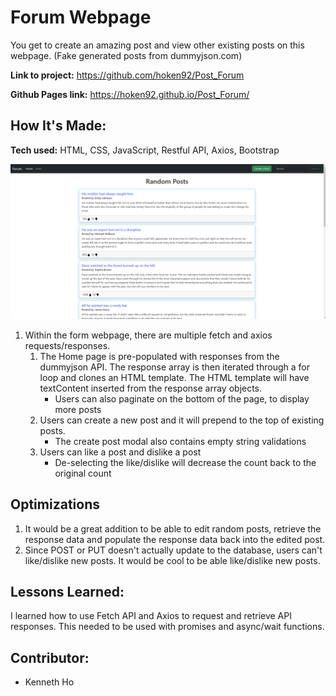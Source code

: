 # Forum Webpage

You get to create an amazing post and view other existing posts on this webpage. (Fake generated posts from dummyjson.com)

**Link to project:** https://github.com/hoken92/Post_Forum

**Github Pages link:** https://hoken92.github.io/Post_Forum/

## How It's Made:

**Tech used:** HTML, CSS, JavaScript, Restful API, Axios, Bootstrap

![Forum Webpage Design](image.png)

1. Within the form webpage, there are multiple fetch and axios requests/responses.
   1. The Home page is pre-populated with responses from the dummyjson API. The response array is then iterated through a for loop and clones an HTML template. The HTML template will have textContent inserted from the response array objects.
      - Users can also paginate on the bottom of the page, to display more posts
   2. Users can create a new post and it will prepend to the top of existing posts.
      - The create post modal also contains empty string validations
   3. Users can like a post and dislike a post
      - De-selecting the like/dislike will decrease the count back to the original count

## Optimizations

1. It would be a great addition to be able to edit random posts, retrieve the response data and populate the response data back into the edited post.
2. Since POST or PUT doesn't actually update to the database, users can't like/dislike new posts. It would be cool to be able like/dislike new posts.

## Lessons Learned:

I learned how to use Fetch API and Axios to request and retrieve API responses. This needed to be used with promises and async/wait functions.

## Contributor:

- Kenneth Ho

